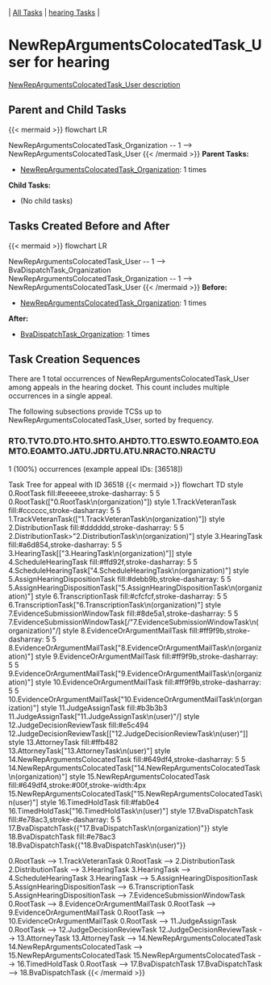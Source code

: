 ---
---
<!-- DO NOT EDIT THIS FILE.  This file is autogenerated. -->
| [All Tasks](../alltasks.md) | [hearing Tasks](tasklist.md) |

# NewRepArgumentsColocatedTask_User for hearing

[NewRepArgumentsColocatedTask_User description](../task_descr/NewRepArgumentsColocatedTask_User.md)

## Parent and Child Tasks

{{< mermaid >}}
flowchart LR

NewRepArgumentsColocatedTask_Organization -- 1 --> NewRepArgumentsColocatedTask_User
{{< /mermaid >}}
**Parent Tasks:**

   * [NewRepArgumentsColocatedTask_Organization](NewRepArgumentsColocatedTask_Organization.md): 1 times

**Child Tasks:**

   * (No child tasks)

## Tasks Created Before and After

{{< mermaid >}}
flowchart LR

NewRepArgumentsColocatedTask_User -- 1 --> BvaDispatchTask_Organization
NewRepArgumentsColocatedTask_Organization -- 1 --> NewRepArgumentsColocatedTask_User
{{< /mermaid >}}
**Before:**

   * [NewRepArgumentsColocatedTask_Organization](NewRepArgumentsColocatedTask_Organization.md): 1 times

**After:**

   * [BvaDispatchTask_Organization](BvaDispatchTask_Organization.md): 1 times

## Task Creation Sequences

There are 1 total occurrences of NewRepArgumentsColocatedTask_User among appeals in the hearing docket.  This count includes multiple occurrences in a single appeal.

The following subsections provide TCSs up to NewRepArgumentsColocatedTask_User, sorted by frequency.

### RTO.TVTO.DTO.HTO.SHTO.AHDTO.TTO.ESWTO.EOAMTO.EOAMTO.EOAMTO.JATU.JDRTU.ATU.NRACTO.NRACTU

1 (100%) occurrences (example appeal IDs: [36518])

Task Tree for appeal with ID 36518
{{< mermaid >}}
flowchart TD
style 0.RootTask fill:#eeeeee,stroke-dasharray: 5 5
  0.RootTask(["0.RootTask\n(organization)"])
style 1.TrackVeteranTask fill:#cccccc,stroke-dasharray: 5 5
  1.TrackVeteranTask(["1.TrackVeteranTask\n(organization)"])
style 2.DistributionTask fill:#dddddd,stroke-dasharray: 5 5
  2.DistributionTask>"2.DistributionTask\n(organization)"]
style 3.HearingTask fill:#a6d854,stroke-dasharray: 5 5
  3.HearingTask[["3.HearingTask\n(organization)"]]
style 4.ScheduleHearingTask fill:#ffd92f,stroke-dasharray: 5 5
  4.ScheduleHearingTask["4.ScheduleHearingTask\n(organization)"]
style 5.AssignHearingDispositionTask fill:#debb9b,stroke-dasharray: 5 5
  5.AssignHearingDispositionTask["5.AssignHearingDispositionTask\n(organization)"]
style 6.TranscriptionTask fill:#cfcfcf,stroke-dasharray: 5 5
  6.TranscriptionTask["6.TranscriptionTask\n(organization)"]
style 7.EvidenceSubmissionWindowTask fill:#8de5a1,stroke-dasharray: 5 5
  7.EvidenceSubmissionWindowTask[/"7.EvidenceSubmissionWindowTask\n(organization)"/]
style 8.EvidenceOrArgumentMailTask fill:#ff9f9b,stroke-dasharray: 5 5
  8.EvidenceOrArgumentMailTask["8.EvidenceOrArgumentMailTask\n(organization)"]
style 9.EvidenceOrArgumentMailTask fill:#ff9f9b,stroke-dasharray: 5 5
  9.EvidenceOrArgumentMailTask["9.EvidenceOrArgumentMailTask\n(organization)"]
style 10.EvidenceOrArgumentMailTask fill:#ff9f9b,stroke-dasharray: 5 5
  10.EvidenceOrArgumentMailTask["10.EvidenceOrArgumentMailTask\n(organization)"]
style 11.JudgeAssignTask fill:#b3b3b3
  11.JudgeAssignTask[\"11.JudgeAssignTask\n(user)"/]
style 12.JudgeDecisionReviewTask fill:#e5c494
  12.JudgeDecisionReviewTask[["12.JudgeDecisionReviewTask\n(user)"]]
style 13.AttorneyTask fill:#ffb482
  13.AttorneyTask["13.AttorneyTask\n(user)"]
style 14.NewRepArgumentsColocatedTask fill:#649df4,stroke-dasharray: 5 5
  14.NewRepArgumentsColocatedTask["14.NewRepArgumentsColocatedTask\n(organization)"]
style 15.NewRepArgumentsColocatedTask fill:#649df4,stroke:#00f,stroke-width:4px
  15.NewRepArgumentsColocatedTask["15.NewRepArgumentsColocatedTask\n(user)"]
style 16.TimedHoldTask fill:#fab0e4
  16.TimedHoldTask["16.TimedHoldTask\n(user)"]
style 17.BvaDispatchTask fill:#e78ac3,stroke-dasharray: 5 5
  17.BvaDispatchTask{{"17.BvaDispatchTask\n(organization)"}}
style 18.BvaDispatchTask fill:#e78ac3
  18.BvaDispatchTask{{"18.BvaDispatchTask\n(user)"}}

0.RootTask --> 1.TrackVeteranTask
0.RootTask --> 2.DistributionTask
2.DistributionTask --> 3.HearingTask
3.HearingTask --> 4.ScheduleHearingTask
3.HearingTask --> 5.AssignHearingDispositionTask
5.AssignHearingDispositionTask --> 6.TranscriptionTask
5.AssignHearingDispositionTask --> 7.EvidenceSubmissionWindowTask
0.RootTask --> 8.EvidenceOrArgumentMailTask
0.RootTask --> 9.EvidenceOrArgumentMailTask
0.RootTask --> 10.EvidenceOrArgumentMailTask
0.RootTask --> 11.JudgeAssignTask
0.RootTask --> 12.JudgeDecisionReviewTask
12.JudgeDecisionReviewTask --> 13.AttorneyTask
13.AttorneyTask --> 14.NewRepArgumentsColocatedTask
14.NewRepArgumentsColocatedTask --> 15.NewRepArgumentsColocatedTask
15.NewRepArgumentsColocatedTask --> 16.TimedHoldTask
0.RootTask --> 17.BvaDispatchTask
17.BvaDispatchTask --> 18.BvaDispatchTask
{{< /mermaid >}}


